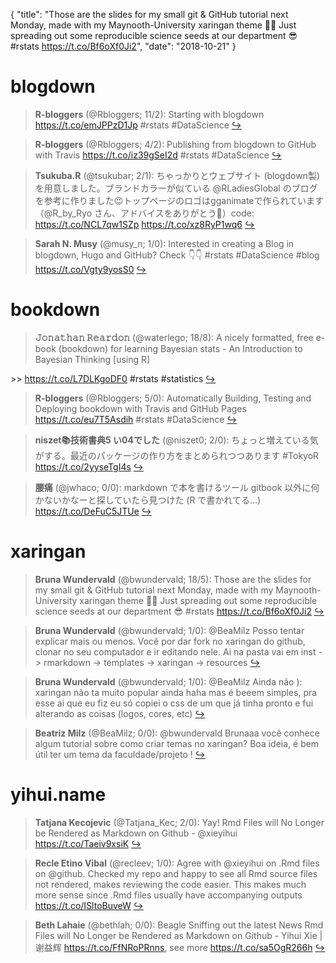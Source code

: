 {
  "title": "Those are the slides for my small git &amp; GitHub tutorial next Monday, made with my Maynooth-University xaringan theme 👩‍💻 Just spreading out some reproducible science seeds at our department 😎 #rstats https://t.co/Bf6oXf0Ji2",
  "date": "2018-10-21"
}

# blogdown

> **R-bloggers** (@Rbloggers; 11/2): Starting with blogdown https://t.co/emJPPzD1Jp #rstats #DataScience  [&#8618;](https://twitter.com/xieyihui/status/1053542638786371584)

<!-- -->


> **R-bloggers** (@Rbloggers; 4/2): Publishing from blogdown to GitHub with Travis https://t.co/iz39gSeI2d #rstats #DataScience  [&#8618;](https://twitter.com/xieyihui/status/1053811916928376832)

<!-- -->


> **Tsukuba.R** (@tsukubar; 2/1): ちゃっかりとウェブサイト (blogdown製) を用意しました。ブランドカラーが似ている @RLadiesGlobal のブログを参考に作りました😉トップページのロゴはgganimateで作られています（@R_by_Ryo さん、アドバイスをありがとう🤗）code: https://t.co/NCL7qw1SZp https://t.co/xz8RyP1wq6  [&#8618;](https://twitter.com/xieyihui/status/1053825881330700288)

<!-- -->


> **Sarah N. Musy** (@musy_n; 1/0): Interested in creating a Blog in blogdown, Hugo and GitHub? Check 👇👇 #rstats #DataScience #blog https://t.co/Vgty9yosS0  [&#8618;](https://twitter.com/xieyihui/status/1053753419792613376)

<!-- -->


# bookdown

> **𝙹𝚘𝚗𝚊𝚝𝚑𝚊𝚗 𝚁𝚎𝚊𝚛𝚍𝚘𝚗** (@waterlego; 18/8): A nicely formatted, free e-book (bookdown) for learning Bayesian stats - An Introduction to Bayesian Thinking [using R]
>
&gt;&gt; https://t.co/L7DLKgoDF0 #rstats #statistics  [&#8618;](https://twitter.com/xieyihui/status/1053766465495678976)

<!-- -->


> **R-bloggers** (@Rbloggers; 5/0): Automatically Building, Testing and Deploying bookdown with Travis and GitHub Pages https://t.co/eu7T5Asdih #rstats #DataScience  [&#8618;](https://twitter.com/xieyihui/status/1053722595810521088)

<!-- -->


> **niszet📚技術書典5 い04でした** (@niszet0; 2/0): ちょっと増えている気がする。最近のパッケージの作り方をまとめられつつあります
#TokyoR
https://t.co/2yyseTgI4s  [&#8618;](https://twitter.com/xieyihui/status/1053524551349395456)

<!-- -->


> **腰痛** (@jwhaco; 0/0): markdown で本を書けるツール gitbook 以外に何かないかなーと探していたら見つけた (R で書かれてる…) https://t.co/DeFuC5JTUe  [&#8618;](https://twitter.com/xieyihui/status/1053648544463089665)

<!-- -->


# xaringan

> **Bruna Wundervald** (@bwundervald; 18/5): Those are the slides for my small git &amp; GitHub tutorial next Monday, made with my Maynooth-University xaringan theme 👩‍💻 
Just spreading out some reproducible science seeds at our department 😎 #rstats   https://t.co/Bf6oXf0Ji2  [&#8618;](https://twitter.com/xieyihui/status/1053684622733783042)

<!-- -->


> **Bruna Wundervald** (@bwundervald; 1/0): @BeaMilz Posso tentar explicar mais ou menos. Você por dar fork no xaringan do github, clonar no seu computador e ir editando nele. Ai na pasta vai em inst -&gt; rmarkdown -&gt; templates -&gt; xaringan -&gt; resources  [&#8618;](https://twitter.com/xieyihui/status/1053751201274253313)

<!-- -->


> **Bruna Wundervald** (@bwundervald; 1/0): @BeaMilz Ainda não ): xaringan não ta muito popular ainda haha mas é beeem simples, pra esse ai que eu fiz eu só copiei o css de um que já tinha pronto e fui alterando as coisas (logos, cores, etc)  [&#8618;](https://twitter.com/xieyihui/status/1053750820070719490)

<!-- -->


> **Beatriz Milz** (@BeaMilz; 0/0): @bwundervald Brunaaa você conhece algum tutorial sobre como criar temas no xaringan?  Boa ideia, é bem útil ter um tema da faculdade/projeto !  [&#8618;](https://twitter.com/xieyihui/status/1053700141251735553)

<!-- -->


# yihui.name

> **Tatjana Kecojevic** (@Tatjana_Kec; 2/0): Yay! Rmd Files will No Longer be Rendered as Markdown on Github - ⁦@xieyihui⁩  https://t.co/Taeiv9xsiK  [&#8618;](https://twitter.com/xieyihui/status/1053698524511158272)

<!-- -->


> **Recle Etino Vibal** (@recleev; 1/0): Agree with @xieyihui on .Rmd files on @github. Checked my repo and happy to see all Rmd source files not rendered, makes reviewing the code easier. This makes much more sense since .Rmd files usually have accompanying outputs https://t.co/ISltoBuveW  [&#8618;](https://twitter.com/xieyihui/status/1053528009376849920)

<!-- -->


> **Beth Lahaie** (@bethlah; 0/0): Beagle Sniffing out the latest News Rmd Files will No Longer be Rendered as Markdown on Github - Yihui Xie | 谢益辉 https://t.co/FfNRoPRnns, see more https://t.co/sa5OgR266h  [&#8618;](https://twitter.com/xieyihui/status/1053641777884921859)

<!-- -->


